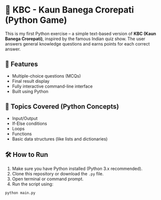 # 🎯 KBC - Kaun Banega Crorepati (Python Game)

This is my first Python exercise – a simple text-based version of **KBC (Kaun Banega Crorepati)**, inspired by the famous Indian quiz show. The user answers general knowledge questions and earns points for each correct answer.

## 📌 Features

- Multiple-choice questions (MCQs)
- Final result display
- Fully interactive command-line interface
- Built using Python 

## 🧠 Topics Covered (Python Concepts)

- Input/Output
- If-Else conditions
- Loops
- Functions
- Basic data structures (like lists and dictionaries)

## 🛠️ How to Run

1. Make sure you have Python installed (Python 3.x recommended).
2. Clone this repository or download the `.py` file.
3. Open terminal or command prompt.
4. Run the script using:

```bash
python main.py
